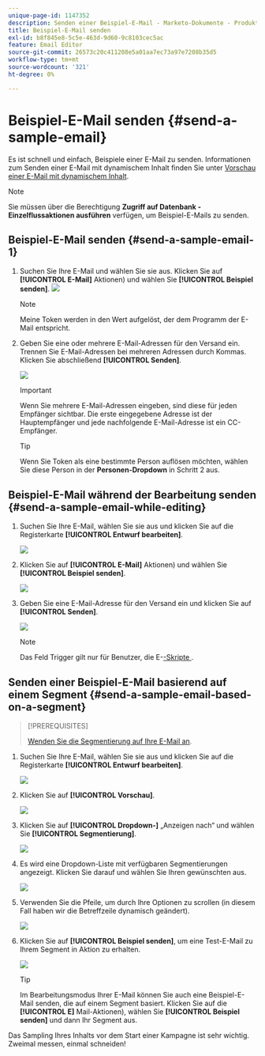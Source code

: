 ```yaml
---
unique-page-id: 1147352
description: Senden einer Beispiel-E-Mail - Marketo-Dokumente - Produktdokumentation
title: Beispiel-E-Mail senden
exl-id: b8f845e8-5c5e-463d-9d60-9c8103cec5ac
feature: Email Editor
source-git-commit: 26573c20c411208e5a01aa7ec73a97e7208b35d5
workflow-type: tm+mt
source-wordcount: '321'
ht-degree: 0%

---
```


# Beispiel-E-Mail senden {#send-a-sample-email}

Es ist schnell und einfach, Beispiele einer E-Mail zu senden. Informationen zum Senden einer E-Mail mit dynamischem Inhalt finden Sie unter [Vorschau einer E-Mail mit dynamischem Inhalt](/help/marketo/product-docs/email-marketing/general/functions-in-the-editor/preview-an-email-with-dynamic-content.md).

>[!NOTE]
>
>Sie müssen über die Berechtigung **Zugriff auf Datenbank - Einzelflussaktionen ausführen** verfügen, um Beispiel-E-Mails zu senden.

## Beispiel-E-Mail senden {#send-a-sample-email-1}

1. Suchen Sie Ihre E-Mail und wählen Sie sie aus. Klicken Sie auf **[!UICONTROL E-Mail]** Aktionen) und wählen Sie **[!UICONTROL Beispiel senden]**.
   ![](assets/one-281-29.jpg)

   >[!NOTE]
   >
   >Meine Token werden in den Wert aufgelöst, der dem Programm der E-Mail entspricht.

1. Geben Sie eine oder mehrere E-Mail-Adressen für den Versand ein. Trennen Sie E-Mail-Adressen bei mehreren Adressen durch Kommas. Klicken Sie abschließend **[!UICONTROL Senden]**.

   ![](assets/two.png)

   >[!IMPORTANT]
   >
   >Wenn Sie mehrere E-Mail-Adressen eingeben, sind diese für jeden Empfänger sichtbar. Die erste eingegebene Adresse ist der Hauptempfänger und jede nachfolgende E-Mail-Adresse ist ein CC-Empfänger.

   >[!TIP]
   >
   >Wenn Sie Token als eine bestimmte Person auflösen möchten, wählen Sie diese Person in der **Personen-Dropdown** in Schritt 2 aus.

## Beispiel-E-Mail während der Bearbeitung senden {#send-a-sample-email-while-editing}

1. Suchen Sie Ihre E-Mail, wählen Sie sie aus und klicken Sie auf die Registerkarte **[!UICONTROL Entwurf bearbeiten]**.

   ![](assets/three-281-29.jpg)

1. Klicken Sie auf **[!UICONTROL E-Mail]** Aktionen) und wählen Sie **[!UICONTROL Beispiel senden]**.

   ![](assets/four.png)

1. Geben Sie eine E-Mail-Adresse für den Versand ein und klicken Sie auf **[!UICONTROL Senden]**.

   ![](assets/two.png)

   >[!NOTE]
   >
   >Das Feld Trigger gilt nur für Benutzer, die E-[-Skripte ](https://experienceleague.adobe.com/en/docs/marketo-developer/marketo/email-scripting).

## Senden einer Beispiel-E-Mail basierend auf einem Segment {#send-a-sample-email-based-on-a-segment}

>[!PREREQUISITES]
>
>[Wenden Sie die Segmentierung auf Ihre E-Mail an](/help/marketo/product-docs/email-marketing/general/functions-in-the-editor/using-dynamic-content-in-an-email.md).

1. Suchen Sie Ihre E-Mail, wählen Sie sie aus und klicken Sie auf die Registerkarte **[!UICONTROL Entwurf bearbeiten]**.

   ![](assets/three-281-29.jpg)

1. Klicken Sie auf **[!UICONTROL Vorschau]**.

   ![](assets/1.png)

1. Klicken Sie auf **[!UICONTROL Dropdown-]** „Anzeigen nach“ und wählen Sie **[!UICONTROL Segmentierung]**.

   ![](assets/2.png)

1. Es wird eine Dropdown-Liste mit verfügbaren Segmentierungen angezeigt. Klicken Sie darauf und wählen Sie Ihren gewünschten aus.

   ![](assets/3.png)

1. Verwenden Sie die Pfeile, um durch Ihre Optionen zu scrollen (in diesem Fall haben wir die Betreffzeile dynamisch geändert).

   ![](assets/4.png)

1. Klicken Sie auf **[!UICONTROL Beispiel senden]**, um eine Test-E-Mail zu Ihrem Segment in Aktion zu erhalten.

   ![](assets/5.png)

   >[!TIP]
   >
   >Im Bearbeitungsmodus Ihrer E-Mail können Sie auch eine Beispiel-E-Mail senden, die auf einem Segment basiert. Klicken Sie auf die **[!UICONTROL E]** Mail-Aktionen), wählen Sie **[!UICONTROL Beispiel senden]** und dann Ihr Segment aus.

Das Sampling Ihres Inhalts vor dem Start einer Kampagne ist sehr wichtig. Zweimal messen, einmal schneiden!
